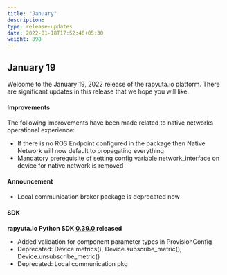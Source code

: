 ```yaml
---
title: "January"
description:
type: release-updates
date: 2022-01-18T17:52:46+05:30
weight: 898
---
```



## January 19
Welcome to the January 19, 2022 release of the rapyuta.io platform. There
are significant updates in this release that we hope you will like.

#### Improvements

The following improvements have been made related to native networks operational experience:

* If there is no ROS Endpoint configured in the package then Native Network will now default to propagating everything
* Mandatory prerequisite of setting config variable network_interface on device for native network is removed

#### Announcement

* Local communication broker package is deprecated now

#### SDK

**rapyuta.io Python SDK [0.39.0](/3_how-tos/35_tooling_and_debugging/rapyuta-io-python-sdk/#installation) released**

* Added validation for component parameter types in ProvisionConfig
* Deprecated: Device.metrics(), Device.subscribe_metric(), Device.unsubscribe_metric()
* Deprecated: Local communication pkg 
